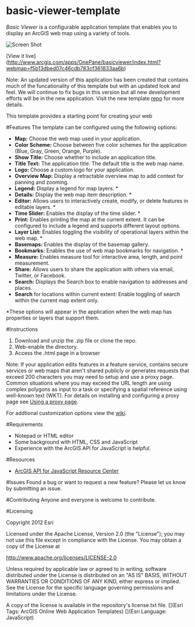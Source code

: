 basic-viewer-template
=====================
*Basic Viewer* is a configurable application template that enables you to display an ArcGIS web map using a variety of tools. 

![Screen Shot](https://dl.dropboxusercontent.com/u/24627279/screenshots/basic_viewer_1.jpg)

[View it live] (http://www.arcgis.com/apps/OnePane/basicviewer/index.html?webmap=f5b13dbed07c46cdb783cf361833aa6b)

Note: An updated version of this application has been created that contains much of the funcationality of this template but with an updated look and feel. We will continue to fix bugs in this version but all new development efforts will be in the new application. Visit the new template [repo](https://github.com/Esri/Viewer) for more details. 
<p>This template provides a starting point for creating your web


#Features
The template can be configured using the following options:

- **Map:** Choose the web map used in your application.
- **Color Scheme:** Choose between five color schemes for the application (Blue, Gray, Green, Orange, Purple).
- **Show Title:** Choose whether to include an application title. 
- **Title Text:** The application title. The default title is the web map name.
- **Logo:** Choose a custom logo for your application.
- **Overview Map:** Display a retractable overview map to add context for panning and zooming.
- **Legend:** Display a legend for map layers. *
- **Details:** Display the web map item description. *
- **Editor:** Allows users to interactively create, modify, or delete features in editable layers. *
- **Time Slider:** Enables the display of the time slider. *
- **Print:** Enables printing the map at the current extent. It can be configured to include a legend and supports different layout options.
- **Layer List:** Enables toggling the visibility of operational layers within the web map. *
- **Basemaps:** Enables the display of the basemap gallery. 
- **Bookmarks:** Enables the use of web map bookmarks for navigation. *
- **Measure:** Enables measure tool for interactive area, length, and point measurement.
- **Share:** Allows users to share the application with others via email, Twitter, or Facebook.
- **Search:** Displays the Search box to enable navigation to addresses and places. 
- **Search** for locations within current extent: Enable toggling of search within the current map extent only.

*These options will appear in the application when the web map has properties or layers that support them.



#Instructions

1. Download and unzip the .zip file or clone the repo.
2. Web-enable the directory. 
3. Access the .html page in a browser

Note: If your application edits features in a feature service, contains secure services or web maps that aren't shared publicly or generates requests that exceed 200 characters you may need to setup and use a proxy page. Common situations where you may exceed the URL length are using complex polygons as input to a task or specifying a spatial reference using well-known text (WKT). For details on installing and configuring a proxy page see [Using a proxy page](https://developers.arcgis.com/javascript/jshelp/ags_proxy.html).

For addtional customization options view the [wiki](https://github.com/Esri/basic-viewer-template/wiki). 

#Requirements

- Notepad or HTML editor
- Some background with HTML, CSS and JavaScript
- Experience with the ArcGIS API for JavaScript is helpful. 

#Resources

- [ArcGIS API for JavaScript Resource Center](http://help.arcgis.com/en/webapi/javascript/arcgis/index.html)

#Issues
Found a bug or want to request a new feature? Please let us know by submitting an issue. 

#Contributing
Anyone and everyone is welcome to contribute. 

#Licensing 

Copyright 2012 Esri

Licensed under the Apache License, Version 2.0 (the "License"); you may not use this file except in compliance with the License. You may obtain a copy of the License at

http://www.apache.org/licenses/LICENSE-2.0

Unless required by applicable law or agreed to in writing, software distributed under the License is distributed on an "AS IS" BASIS, WITHOUT WARRANTIES OR CONDITIONS OF ANY KIND, either express or implied. See the License for the specific language governing permissions and limitations under the License.

A copy of the license is available in the repository's license.txt file.
[](Esri Tags: ArcGIS Online Web Application Templates) 
[](Esri Language: JavaScript)
